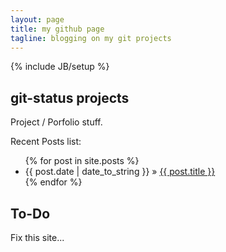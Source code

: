 ```yaml
---
layout: page
title: my github page
tagline: blogging on my git projects
---
```

{% include JB/setup %}

    
## git-status projects
  Project / Porfolio stuff.


Recent Posts list:

<ul class="posts">
  {% for post in site.posts %}
    <li><span>{{ post.date | date_to_string }}</span> &raquo; <a href="{{ BASE_PATH }}{{ post.url }}">{{ post.title }}</a></li>
  {% endfor %}
</ul>



## To-Do
  Fix this site...